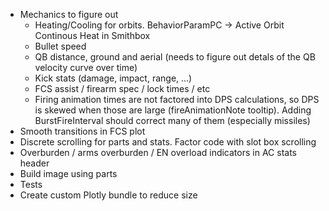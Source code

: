 * Mechanics to figure out
	* Heating/Cooling for orbits. BehaviorParamPC -> Active Orbit Continous Heat in Smithbox
	* Bullet speed
	* QB distance, ground and aerial (needs to figure out detals of the QB velocity curve
		  over time)
	* Kick stats (damage, impact, range, ...)
	* FCS assist / firearm spec / lock times / etc
	* Firing animation times are not factored into DPS calculations, so DPS is skewed when 
	  those are large (fireAnimationNote tooltip). Adding BurstFireInterval should correct
	  many of them (especially missiles)
* Smooth transitions in FCS plot
* Discrete scrolling for parts and stats. Factor code with slot box scrolling
* Overburden / arms overburden / EN overload indicators in AC stats header
* Build image using parts
* Tests
* Create custom Plotly bundle to reduce size